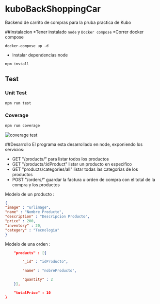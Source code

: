 # kuboBackShoppingCar
Backend de carrito de compras para la pruba practica de Kubo

##Instalacion
*Tener instalado `node` y `Docker compose`
*Correr docker compose
```
docker-compose up -d
```
* Instalar dependencias node
```bash
npm install
```
## Test
### Unit Test
```bash
npm run test
```
### Coverage
```bash
npm run coverage
```
![coverage test](https://kubo-shopping-car-assets.s3.amazonaws.com/images/Screenshot_2020-08-03+Code+coverage+report+for+All+files.png)

##Desarrollo
El programa esta desarrollado en node, exponiendo los servicios:
- GET "/products/" para listar todos los productos
- GET "/products/:idProduct" listar un producto en especifico
- GET "products/categories/all" listar todas las categorias de los productos
- POST "/orders/" guardar la factura u orden de compra con el total de la compra y los productos

Modelo de un producto :
```json
{
"image" : "urlimage",
"name" : "Nombre Producto",
"description" : "Descripcion Producto",
"price" : 200,
"inventory" : 20,
"category" : "Tecnologia"
}
```
Modelo de una orden : 
```json
    "products" : [{

        "_id" : "idProducto",
        
        "name" : "nobreProducto",

        "quantity" : 2
    }],

    "totalPrice" : 10
}  
```

